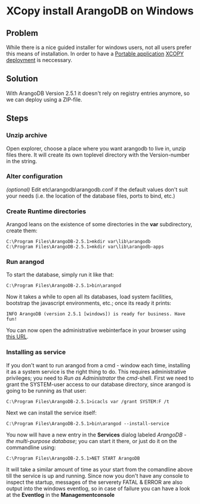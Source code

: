 # XCopy install ArangoDB on Windows

## Problem
While there is a nice guided installer for windows users, not all users prefer this means of installation. In order to have a [Portable application](http://en.wikipedia.org/wiki/Portable_application) [XCOPY deployment](http://en.wikipedia.org/wiki/XCOPY_deployment) is neccessary.

## Solution
With ArangoDB Version 2.5.1 it doesn't rely on registry entries anymore, so we can deploy using a ZIP-file.


## Steps

### Unzip archive
Open explorer, choose a place where you want arangodb to live in, unzip files there. It will create its own toplevel directory with the Version-number in the string.

### Alter configuration
*(optional)* Edit etc\arangodb\arangodb.conf if the default values don't suit your needs (i.e. the location of the database files, ports to bind, etc.)

### Create Runtime directories
Arangod leans on the existence of some directories in the **var** subdirectory, create them:

    C:\Program Files\ArangoDB-2.5.1>mkdir var\lib\arangodb
    C:\Program Files\ArangoDB-2.5.1>mkdir var\lib\arangodb-apps

### Run arangod
To start the database, simply run it like that:

    C:\Program Files\ArangoDB-2.5.1>bin\arangod

Now it takes a while to open all its databases, load system facilities, bootstrap the javascript environments, etc.; once its ready it prints:

    INFO ArangoDB (version 2.5.1 [windows]) is ready for business. Have fun!

You can now open the administrative webinterface in your browser using [this URL](http://127.0.0.1:8529/).

### Installing as service
If you don't want to run arangod from a cmd - window each time, installing it as a system service is the right thing to do.
This requires administrative privileges; you need to *Run as Administrator* the *cmd*-shell.
First we need to grant the SYSTEM-user access to our database directory, since arangod is going to be running as that user:

    C:\Program Files\ArangoDB-2.5.1>icacls var /grant SYSTEM:F /t

Next we can install the service itself:

    C:\Program Files\ArangoDB-2.5.1>bin\arangod --install-service

You now will have a new entry in the **Services** dialog labeled *ArangoDB - the multi-purpose database*; you can start it there, or just do it on the commandline using:

    C:\Program Files\ArangoDB-2.5.1>NET START ArangoDB

It will take a similar amount of time as your start from the comandline above till the service is up and running.
Since now you don't have any console to inspect the startup, messages of the serverety FATAL & ERROR are also output into the windows eventlog, so in case of failure you can have a look at the **Eventlog** in the **Managementconsole**


